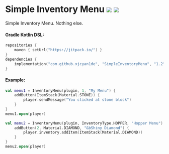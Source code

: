# Simple Inventory Menu [![](https://jitpack.io/v/XjCyan1de/SimpleInventoryMenu.svg)](https://jitpack.io/#XjCyan1de/SimpleInventoryMenu)  [![](https://jitci.com/gh/XjCyan1de/SimpleInventoryMenu/svg)](https://jitci.com/gh/XjCyan1de/SimpleInventoryMenu)

Simple Inventory Menu. Nothing else.

#### Gradle Kotlin DSL:
```kotlin
repositories {
    maven { setUrl("https://jitpack.io/") }
}
dependencies {
    implementation("com.github.xjcyan1de", "SimpleInventoryMenu", "1.2")
}
```

#### Example:
```kotlin
val menu1 = InventoryMenu(plugin, 1, "My Menu") {
    addButton(ItemStack(Material.STONE)) {
        player.sendMessage("You clicked at stone block")
    }
}
menu1.open(player)
    
val menu2 = InventoryMenu(plugin, InventoryType.HOPPER, "Hopper Menu") {
    addButton(2, Material.DIAMOND, "&bShiny Diamond") {
        player.inventory.addItem(ItemStack(Material.DIAMOND))
    }
}
menu2.open(player)
```
